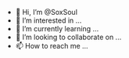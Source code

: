 - 👋 Hi, I’m @SoxSoul
- 👀 I’m interested in ...
- 🌱 I’m currently learning ...
- 💞️ I’m looking to collaborate on ...
- 📫 How to reach me ...

<!---
Soxole/Soxole is a ✨ special ✨ repository because its `README.md` (this file) appears on your GitHub profile.
You can click the Preview link to take a look at your changes.
--->
